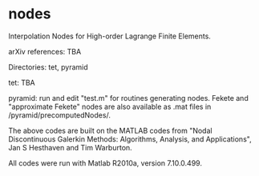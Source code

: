 nodes
=====

Interpolation Nodes for High-order Lagrange Finite Elements.

arXiv references: TBA

Directories: tet, pyramid

tet: TBA

pyramid: run and edit "test.m" for routines generating nodes. Fekete and "approximate Fekete" nodes are also available as .mat files in /pyramid/precomputedNodes/.

The above codes are built on the MATLAB codes from "Nodal Discontinuous Galerkin Methods: Algorithms, Analysis, and Applications", Jan S Hesthaven and Tim Warburton.  

All codes were run with Matlab R2010a, version 7.10.0.499. 

